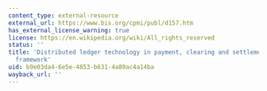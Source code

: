 ```yaml
---
content_type: external-resource
external_url: https://www.bis.org/cpmi/publ/d157.htm
has_external_license_warning: true
license: https://en.wikipedia.org/wiki/All_rights_reserved
status: ''
title: 'Distributed ledger technology in payment, clearing and settlement: An analytical
  framework'
uid: b9e03da4-6e5e-4853-b631-4a89ac4a14ba
wayback_url: ''
---
```

